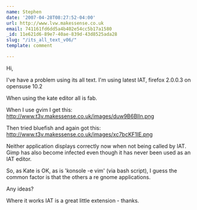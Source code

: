 ```yaml
---
name: Stephen
date: '2007-04-28T08:27:52-04:00'
url: http://www.lvw.makessense.co.uk
email: 741161fd6dd5a4b402e54cc5b17a1580
_id: 11e621d6-89e7-40ae-839d-43d8525ada28
slug: "/its_all_text_v06/"
template: comment

---
```


Hi,

I've have a problem using its all text. I'm using latest IAT, firefox 2.0.0.3 on opensuse 10.2

When using the kate editor all is fab.

When I use gvim I get this: http://www.t3v.makessense.co.uk/images/duw9B6Blln.png

Then tried bluefish and again got this: http://www.t3v.makessense.co.uk/images/xc7bcKF1IE.png

Neither application displays correctly now when not being called by IAT. Gimp has also become infected even though it has never been used as an IAT editor.

So, as Kate is OK, as is 'konsole -e vim' (via bash script), I guess the common factor is that the others a re gnome applications.

Any ideas?

Where it works IAT is a great little extension - thanks.
